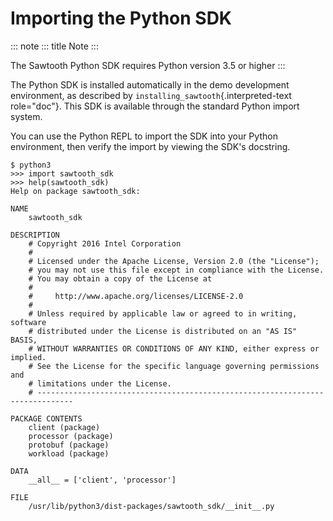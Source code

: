 # Importing the Python SDK

::: note
::: title
Note
:::

The Sawtooth Python SDK requires Python version 3.5 or higher
:::

The Python SDK is installed automatically in the demo development
environment, as described by `installing_sawtooth`{.interpreted-text
role="doc"}. This SDK is available through the standard Python import
system.

You can use the Python REPL to import the SDK into your Python
environment, then verify the import by viewing the SDK\'s docstring.

``` console
$ python3
>>> import sawtooth_sdk
>>> help(sawtooth_sdk)
Help on package sawtooth_sdk:

NAME
    sawtooth_sdk

DESCRIPTION
    # Copyright 2016 Intel Corporation
    #
    # Licensed under the Apache License, Version 2.0 (the "License");
    # you may not use this file except in compliance with the License.
    # You may obtain a copy of the License at
    #
    #     http://www.apache.org/licenses/LICENSE-2.0
    #
    # Unless required by applicable law or agreed to in writing, software
    # distributed under the License is distributed on an "AS IS" BASIS,
    # WITHOUT WARRANTIES OR CONDITIONS OF ANY KIND, either express or implied.
    # See the License for the specific language governing permissions and
    # limitations under the License.
    # ------------------------------------------------------------------------------

PACKAGE CONTENTS
    client (package)
    processor (package)
    protobuf (package)
    workload (package)

DATA
    __all__ = ['client', 'processor']

FILE
    /usr/lib/python3/dist-packages/sawtooth_sdk/__init__.py
```

<!--
  Licensed under Creative Commons Attribution 4.0 International License
  https://creativecommons.org/licenses/by/4.0/
-->
